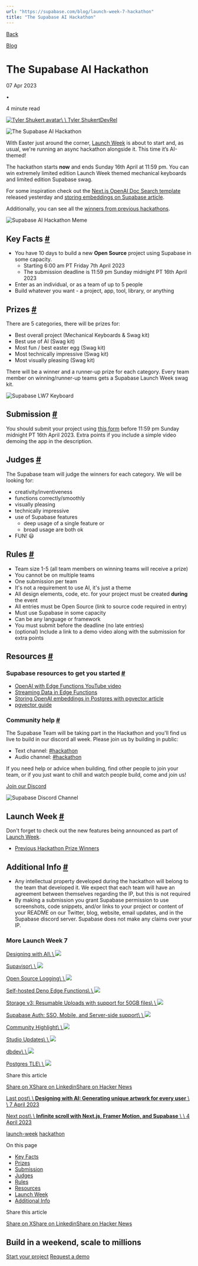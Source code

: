 ```yaml
---
url: "https://supabase.com/blog/launch-week-7-hackathon"
title: "The Supabase AI Hackathon"
---
```


[Back](https://supabase.com/blog)

[Blog](https://supabase.com/blog)

# The Supabase AI Hackathon

07 Apr 2023

•

4 minute read

[![Tyler Shukert avatar](https://supabase.com/_next/image?url=https%3A%2F%2Fgithub.com%2Fdshukertjr.png&w=96&q=75&dpl=dpl_7FY8EmFQ6G3YqautJ4Fvh1viLnvu)\\
\\
Tyler ShukertDevRel](https://twitter.com/dshukertjr)

![The Supabase AI Hackathon](https://supabase.com/_next/image?url=%2Fimages%2Fblog%2Flw7-hackathon%2Fthumbnail.png&w=3840&q=100&dpl=dpl_7FY8EmFQ6G3YqautJ4Fvh1viLnvu)

With Easter just around the corner, [Launch Week](https://supabase.com/launch-week) is about to start and, as usual, we're running an async hackathon alongside it. This time it’s AI-themed!

The hackathon starts **now** and ends Sunday 16th April at 11:59 pm. You can win extremely limited edition Launch Week themed mechanical keyboards and limited edition Supabase swag.

For some inspiration check out the [Next.js OpenAI Doc Search template](https://github.com/supabase-community/nextjs-openai-doc-search?og=v2) released yesterday and [storing embeddings on Supabase article](https://supabase.com/blog/openai-embeddings-postgres-vector).

Additionally, you can see all the [winners from previous hackathons](https://supabase.com/blog/tags/hackathon).

![Supabase AI Hackathon Meme](https://supabase.com/_next/image?url=%2Fimages%2Fblog%2Flw7-hackathon%2Fsupabase-ai-hackathon-meme.png&w=3840&q=75&dpl=dpl_7FY8EmFQ6G3YqautJ4Fvh1viLnvu)

## Key Facts [\#](https://supabase.com/blog/launch-week-7-hackathon\#key-facts)

- You have 10 days to build a new **Open Source** project using Supabase in some capacity.
  - Starting 6:00 am PT Friday 7th April 2023
  - The submission deadline is 11:59 pm Sunday midnight PT 16th April 2023
- Enter as an individual, or as a team of up to 5 people
- Build whatever you want - a project, app, tool, library, or anything

## Prizes [\#](https://supabase.com/blog/launch-week-7-hackathon\#prizes)

There are 5 categories, there will be prizes for:

- Best overall project (Mechanical Keyboards & Swag kit)
- Best use of AI (Swag kit)
- Most fun / best easter egg (Swag kit)
- Most technically impressive (Swag kit)
- Most visually pleasing (Swag kit)

There will be a winner and a runner-up prize for each category. Every team member on winning/runner-up teams gets a Supabase Launch Week swag kit.

![Supabase LW7 Keyboard](https://supabase.com/_next/image?url=%2Fimages%2Fblog%2Flw7-hackathon%2Fkeyboard.png&w=3840&q=75&dpl=dpl_7FY8EmFQ6G3YqautJ4Fvh1viLnvu)

## Submission [\#](https://supabase.com/blog/launch-week-7-hackathon\#submission)

You should submit your project using [this form](https://www.madewithsupabase.com/launch-week-7) before 11:59 pm Sunday midnight PT 16th April 2023. Extra points if you include a simple video demoing the app in the description.

## Judges [\#](https://supabase.com/blog/launch-week-7-hackathon\#judges)

The Supabase team will judge the winners for each category.
We will be looking for:

- creativity/inventiveness
- functions correctly/smoothly
- visually pleasing
- technically impressive
- use of Supabase features
  - deep usage of a single feature or
  - broad usage are both ok
- FUN! 😃

## Rules [\#](https://supabase.com/blog/launch-week-7-hackathon\#rules)

- Team size 1-5 (all team members on winning teams will receive a prize)
- You cannot be on multiple teams
- One submission per team
- It's not a requirement to use AI, it's just a theme
- All design elements, code, etc. for your project must be created **during** the event
- All entries must be Open Source (link to source code required in entry)
- Must use Supabase in some capacity
- Can be any language or framework
- You must submit before the deadline (no late entries)
- (optional) Include a link to a demo video along with the submission for extra points

## Resources [\#](https://supabase.com/blog/launch-week-7-hackathon\#resources)

### Supabase resources to get you started [\#](https://supabase.com/blog/launch-week-7-hackathon\#supabase-resources-to-get-you-started)

- [OpenAI with Edge Functions YouTube video](https://www.youtube.com/watch?v=29p8kIqyU_Y)
- [Streaming Data in Edge Functions](https://www.youtube.com/watch?v=9N66JBRLNYU)
- [Storing OpenAI embeddings in Postgres with pgvector article](https://supabase.com/blog/openai-embeddings-postgres-vector)
- [pgvector guide](https://supabase.com/docs/guides/database/extensions/pgvector)

### Community help [\#](https://supabase.com/blog/launch-week-7-hackathon\#community-help)

The Supabase Team will be taking part in the Hackathon and you'll find us live to build in our discord all week. Please join us by building in public:

- Text channel: [#hackathon](https://discord.gg/UYyweApy)
- Audio channel: [#hackathon](https://discord.gg/Vj3mTPwH)

If you need help or advice when building, find other people to join your team, or if you just want to chill and watch people build, come and join us!

[Join our Discord](https://discord.supabase.com/)

![Supabase Discord Channel](https://supabase.com/_next/image?url=%2Fimages%2Fblog%2Flw7-hackathon%2Fdiscord.png&w=3840&q=75&dpl=dpl_7FY8EmFQ6G3YqautJ4Fvh1viLnvu)

## Launch Week [\#](https://supabase.com/blog/launch-week-7-hackathon\#launch-week)

Don't forget to check out the new features being announced as part of [Launch Week](https://supabase.com/launch-week).

- [Previous Hackathon Prize Winners](https://supabase.com/blog/launch-week-6-hackathon-winners)

## Additional Info [\#](https://supabase.com/blog/launch-week-7-hackathon\#additional-info)

- Any intellectual property developed during the hackathon will belong to the team that developed it. We expect that each team will have an agreement between themselves regarding the IP, but this is not required
- By making a submission you grant Supabase permission to use screenshots, code snippets, and/or links to your project or content of your README on our Twitter, blog, website, email updates, and in the Supabase discord server. Supabase does not make any claims over your IP.

### More Launch Week 7

[Designing with AI\\
\\
![](https://supabase.com/_next/image?url=%2Fimages%2Flaunchweek%2Fseven%2Fday0%2Fai-images%2F00-ai-images-thumb.png&w=3840&q=75&dpl=dpl_7FY8EmFQ6G3YqautJ4Fvh1viLnvu)](https://supabase.com/blog/designing-with-ai-midjourney)

[Supavisor\\
\\
![](https://supabase.com/_next/image?url=%2Fimages%2Flaunchweek%2Fseven%2Fday0%2Fsupavisor%2Fsupavisor-thumb.png&w=3840&q=75&dpl=dpl_7FY8EmFQ6G3YqautJ4Fvh1viLnvu)](https://github.com/supabase/supavisor)

[Open Source Logging\\
\\
![](https://supabase.com/_next/image?url=%2Fimages%2Flaunchweek%2Fseven%2Fday1%2Fself-hosted-logs-thumb.jpg&w=3840&q=75&dpl=dpl_7FY8EmFQ6G3YqautJ4Fvh1viLnvu)](https://supabase.com/blog/supabase-logs-self-hosted)

[Self-hosted Deno Edge Functions\\
\\
![](https://supabase.com/_next/image?url=%2Fimages%2Flaunchweek%2Fseven%2Fday2%2Fself-hosted-edge-functions-thumb.png&w=3840&q=75&dpl=dpl_7FY8EmFQ6G3YqautJ4Fvh1viLnvu)](https://supabase.com/blog/edge-runtime-self-hosted-deno-functions)

[Storage v3: Resumable Uploads with support for 50GB files\\
\\
![](https://supabase.com/_next/image?url=%2Fimages%2Flaunchweek%2Fseven%2Fday3%2Fstorage-v3-thumb.png&w=3840&q=75&dpl=dpl_7FY8EmFQ6G3YqautJ4Fvh1viLnvu)](https://supabase.com/blog/storage-v3-resumable-uploads)

[Supabase Auth: SSO, Mobile, and Server-side support\\
\\
![](https://supabase.com/_next/image?url=%2Fimages%2Flaunchweek%2Fseven%2Fday4%2Fsso-support-thumb.jpg&w=3840&q=75&dpl=dpl_7FY8EmFQ6G3YqautJ4Fvh1viLnvu)](https://supabase.com/blog/supabase-auth-sso-pkce)

[Community Highlight\\
\\
![](https://supabase.com/_next/image?url=%2Fimages%2Flaunchweek%2Fseven%2Fday5%2Fcommunity%2Fcommunity-thumb.jpg&w=3840&q=75&dpl=dpl_7FY8EmFQ6G3YqautJ4Fvh1viLnvu)](https://supabase.com/blog/launch-week-7-community-highlights)

[Studio Updates\\
\\
![](https://supabase.com/_next/image?url=%2Fimages%2Flaunchweek%2Fseven%2Fday5%2Fstudio%2Fstudio-thumb.jpg&w=3840&q=75&dpl=dpl_7FY8EmFQ6G3YqautJ4Fvh1viLnvu)](https://supabase.com/blog/supabase-studio-2.0)

[dbdev\\
\\
![](https://supabase.com/_next/image?url=%2Fimages%2Flaunchweek%2Fseven%2Fday5%2Fone-more-thing%2Fdbdev-thumb.jpg&w=3840&q=75&dpl=dpl_7FY8EmFQ6G3YqautJ4Fvh1viLnvu)](https://supabase.com/blog/dbdev)

[Postgres TLE\\
\\
![](https://supabase.com/_next/image?url=%2Fimages%2Flaunchweek%2Fseven%2Fday5%2Fone-more-thing%2FpgTLE-thumb.jpg&w=3840&q=75&dpl=dpl_7FY8EmFQ6G3YqautJ4Fvh1viLnvu)](https://supabase.com/blog/pg-tle)

Share this article

[Share on X](https://twitter.com/intent/tweet?url=https%3A%2F%2Fsupabase.com%2Fblog%2Flaunch-week-7-hackathon&text=The%20Supabase%20AI%20Hackathon)[Share on Linkedin](https://www.linkedin.com/shareArticle?url=https%3A%2F%2Fsupabase.com%2Fblog%2Flaunch-week-7-hackathon&text=The%20Supabase%20AI%20Hackathon)[Share on Hacker News](https://news.ycombinator.com/submitlink?u=https%3A%2F%2Fsupabase.com%2Fblog%2Flaunch-week-7-hackathon&t=The%20Supabase%20AI%20Hackathon)

[Last post\\
\\
**Designing with AI: Generating unique artwork for every user** \\
\\
7 April 2023](https://supabase.com/blog/designing-with-ai-midjourney)

[Next post\\
\\
**Infinite scroll with Next.js, Framer Motion, and Supabase** \\
\\
4 April 2023](https://supabase.com/blog/infinite-scroll-with-nextjs-framer-motion)

[launch-week](https://supabase.com/blog/tags/launch-week) [hackathon](https://supabase.com/blog/tags/hackathon)

On this page

- [Key Facts](https://supabase.com/blog/launch-week-7-hackathon#key-facts)
- [Prizes](https://supabase.com/blog/launch-week-7-hackathon#prizes)
- [Submission](https://supabase.com/blog/launch-week-7-hackathon#submission)
- [Judges](https://supabase.com/blog/launch-week-7-hackathon#judges)
- [Rules](https://supabase.com/blog/launch-week-7-hackathon#rules)
- [Resources](https://supabase.com/blog/launch-week-7-hackathon#resources)
- [Launch Week](https://supabase.com/blog/launch-week-7-hackathon#launch-week)
- [Additional Info](https://supabase.com/blog/launch-week-7-hackathon#additional-info)

Share this article

[Share on X](https://twitter.com/intent/tweet?url=https%3A%2F%2Fsupabase.com%2Fblog%2Flaunch-week-7-hackathon&text=The%20Supabase%20AI%20Hackathon)[Share on Linkedin](https://www.linkedin.com/shareArticle?url=https%3A%2F%2Fsupabase.com%2Fblog%2Flaunch-week-7-hackathon&text=The%20Supabase%20AI%20Hackathon)[Share on Hacker News](https://news.ycombinator.com/submitlink?u=https%3A%2F%2Fsupabase.com%2Fblog%2Flaunch-week-7-hackathon&t=The%20Supabase%20AI%20Hackathon)

## Build in a weekend, scale to millions

[Start your project](https://supabase.com/dashboard) [Request a demo](https://supabase.com/contact/sales)